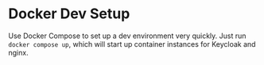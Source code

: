 # Docker Dev Setup
Use Docker Compose to set up a dev environment very quickly. Just run `docker compose up`, which will start up container
instances for Keycloak and nginx.